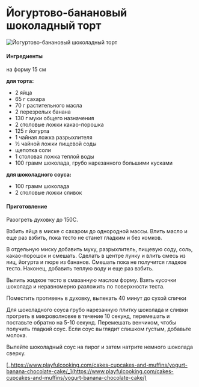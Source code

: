 # Йогуртово-банановый шоколадный торт

![Йогуртово-банановый шоколадный торт](../pics/yogurt-banana-chocolate-cake-02.jpg)

#### Ингредиенты

на форму 15 см

**для торта:**

* 2 яйца
* 65 г сахара
* 70 г растительного масла
* 2 перезрелых банана
* 130 г муки общего назначения
* 2 столовые ложки какао-порошка
* 125 г йогурта
* 1 чайная ложка разрыхлителя
* ½ чайной ложки пищевой соды
* щепотка соли
* 1 столовая ложка теплой воды
* 100 грамм шоколада, грубо нарезанного большими кусками

**для шоколадного соуса:**

* 100 грамм шоколада
* 2 столовые ложки сливок

#### Приготовление

Разогреть духовку до 150C.

Взбить яйца в миске с сахаром до однородной массы. Влить масло и еще раз взбить, пока тесто не станет гладким и без комков.

В отдельную миску добавить муку, разрыхлитель, пищевую соду, соль, какао-порошок и смешать. Сделать в центре лунку и влить смесь из яиц, йогурта и пюре из бананов. Смешать пока не получится гладкое тесто. Наконец, добавить теплую воду и еще раз взбить.

Вылить жидкое тесто в смазанную маслом форму. Взять кусочки шоколада и неравномерно разложить по поверхности теста.

Поместить противень в духовку, выпекать 40 минут до сухой спички

Для шоколадного соуса грубо нарезанную плитку шоколада и сливки прогреть в микроволновке в течение 10 секунд, перемешать и поставьте обратно на 5-10 секунд. Перемешать венчиком, чтобы получить гладкий соус. Если соус выглядит слишком густым, добавьте молока.

Вылейте шоколадный соус на пирог и затем натрите немного шоколада сверху.

[_https://www.playfulcooking.com/cakes-cupcakes-and-muffins/yogurt-banana-chocolate-cake/_](https://www.playfulcooking.com/cakes-cupcakes-and-muffins/yogurt-banana-chocolate-cake/)
